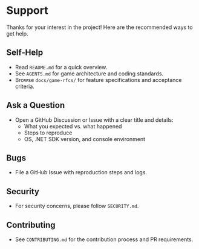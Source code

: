 # Support

Thanks for your interest in the project! Here are the recommended ways to get help.

## Self‑Help
- Read `README.md` for a quick overview.
- See `AGENTS.md` for game architecture and coding standards.
- Browse `docs/game-rfcs/` for feature specifications and acceptance criteria.

## Ask a Question
- Open a GitHub Discussion or Issue with a clear title and details:
  - What you expected vs. what happened
  - Steps to reproduce
  - OS, .NET SDK version, and console environment

## Bugs
- File a GitHub Issue with reproduction steps and logs.

## Security
- For security concerns, please follow `SECURITY.md`.

## Contributing
- See `CONTRIBUTING.md` for the contribution process and PR requirements.

